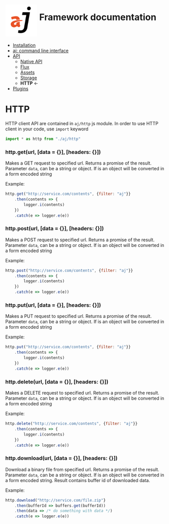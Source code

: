 # <img src="https://raw.githubusercontent.com/bfortunato/aj-framework/master/doc/images/aj.png" height="100" align="middle" /> Framework documentation

- [Installation](https://github.com/bfortunato/aj-framework/blob/master/doc/installation.md)
- [aj: command line interface](https://github.com/bfortunato/aj-framework/blob/master/doc/cli.md)
- [API](https://github.com/bfortunato/aj-framework/blob/master/doc/api.md)
    - [Native API](https://github.com/bfortunato/aj-framework/blob/master/doc/api_native.md)
    - [Flux](https://github.com/bfortunato/aj-framework/blob/master/doc/api_flux.md)
    - [Assets](https://github.com/bfortunato/aj-framework/blob/master/doc/api_assets.md)
    - [Storage](https://github.com/bfortunato/aj-framework/blob/master/doc/api_storage.md)
    - **HTTP** <-
- [Plugins](https://github.com/bfortunato/aj-framework/blob/master/doc/plugins.md)
    
# HTTP

HTTP client API are contained in `aj/http` js module.
In order to use HTTP client in your code, use `import` keyword

```javascript
import * as http from "./aj/http" 
```

### http.get(url, [data = {}], [headers: {}])
Makes a GET request to specified url. Returns a promise of the result.
Parameter `data`, can be a string or object. If is an object will be converted in a form encoded string

Example:
```javascript
http.get("http://service.com/contents", {filter: "aj"}}
    .then(contents => {
        logger.i(contents)
    })
    .catch(e => logger.e(e))
```


### http.post(url, [data = {}], [headers: {}])
Makes a POST request to specified url. Returns a promise of the result.
Parameter `data`, can be a string or object. If is an object will be converted in a form encoded string

Example:
```javascript
http.post("http://service.com/contents", {filter: "aj"}}
    .then(contents => {
        logger.i(contents)
    })
    .catch(e => logger.e(e))
```

### http.put(url, [data = {}], [headers: {}])
Makes a PUT request to specified url. Returns a promise of the result.
Parameter `data`, can be a string or object. If is an object will be converted in a form encoded string

Example:
```javascript
http.put("http://service.com/contents", {filter: "aj"}}
    .then(contents => {
        logger.i(contents)
    })
    .catch(e => logger.e(e))
```

### http.delete(url, [data = {}], [headers: {}])
Makes a DELETE request to specified url. Returns a promise of the result.
Parameter `data`, can be a string or object. If is an object will be converted in a form encoded string

Example:
```javascript
http.delete("http://service.com/contents", {filter: "aj"}}
    .then(contents => {
        logger.i(contents)
    })
    .catch(e => logger.e(e))
```

### http.download(url, [data = {}], [headers: {}])
Download a binary file from specified url. Returns a promise of the result.
Parameter `data`, can be a string or object. If is an object will be converted in a form encoded string.
Result contains buffer id of downloaded data.

Example:
```javascript
http.download("http://service.com/file.zip"}
    .then(bufferId => buffers.get(bufferId))
    .then(data => /* do something with data */)
    .catch(e => logger.e(e))
```